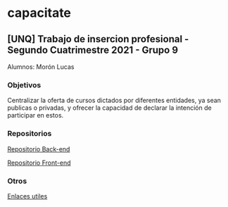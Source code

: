 # capacitate

## [UNQ] Trabajo de insercion profesional - Segundo Cuatrimestre 2021 - Grupo 9

Alumnos: Morón Lucas

### Objetivos

Centralizar la oferta de cursos dictados por diferentes entidades, ya sean publicas o privadas, y ofrecer la capacidad de declarar la intención de participar en estos.

### Repositorios

[Repositorio Back-end](https://github.com/mlucas94/capacitate-backend)

[Repositorio Front-end](https://github.com/mlucas94/capacitate-frontend)

### Otros

[Enlaces utiles](https://github.com/mlucas94/capacitate-documentacion/wiki/Enlaces-Utiles)
